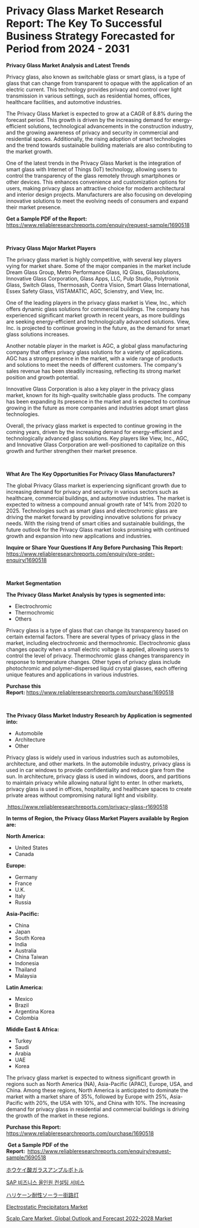 <p><h1>Privacy Glass Market Research Report: The Key To Successful Business Strategy Forecasted for Period from 2024 - 2031</h1></p><p><strong>Privacy Glass Market Analysis and Latest Trends</strong></p>
<p><p>Privacy glass, also known as switchable glass or smart glass, is a type of glass that can change from transparent to opaque with the application of an electric current. This technology provides privacy and control over light transmission in various settings, such as residential homes, offices, healthcare facilities, and automotive industries.</p><p>The Privacy Glass Market is expected to grow at a CAGR of 8.8% during the forecast period. This growth is driven by the increasing demand for energy-efficient solutions, technological advancements in the construction industry, and the growing awareness of privacy and security in commercial and residential spaces. Additionally, the rising adoption of smart technologies and the trend towards sustainable building materials are also contributing to the market growth.</p><p>One of the latest trends in the Privacy Glass Market is the integration of smart glass with Internet of Things (IoT) technology, allowing users to control the transparency of the glass remotely through smartphones or other devices. This enhances convenience and customization options for users, making privacy glass an attractive choice for modern architectural and interior design projects. Manufacturers are also focusing on developing innovative solutions to meet the evolving needs of consumers and expand their market presence.</p></p>
<p><strong>Get a Sample PDF of the Report:&nbsp;</strong> <a href="https://www.reliableresearchreports.com/enquiry/request-sample/1690518">https://www.reliableresearchreports.com/enquiry/request-sample/1690518</a></p>
<p>&nbsp;</p>
<p><strong>Privacy Glass Major Market Players</strong></p>
<p><p>The privacy glass market is highly competitive, with several key players vying for market share. Some of the major companies in the market include Dream Glass Group, Metro Performance Glass, IQ Glass, Glassolutions, Innovative Glass Corporation, Glass Apps, LLC, Pulp Studio, Polytronix Glass, Switch Glass, Thermosash, Contra Vision, Smart Glass International, Essex Safety Glass, VISTAMATIC, AGC, Scienstry, and View, Inc.</p><p>One of the leading players in the privacy glass market is View, Inc., which offers dynamic glass solutions for commercial buildings. The company has experienced significant market growth in recent years, as more buildings are seeking energy-efficient and technologically advanced solutions. View, Inc. is projected to continue growing in the future, as the demand for smart glass solutions increases.</p><p>Another notable player in the market is AGC, a global glass manufacturing company that offers privacy glass solutions for a variety of applications. AGC has a strong presence in the market, with a wide range of products and solutions to meet the needs of different customers. The company's sales revenue has been steadily increasing, reflecting its strong market position and growth potential.</p><p>Innovative Glass Corporation is also a key player in the privacy glass market, known for its high-quality switchable glass products. The company has been expanding its presence in the market and is expected to continue growing in the future as more companies and industries adopt smart glass technologies.</p><p>Overall, the privacy glass market is expected to continue growing in the coming years, driven by the increasing demand for energy-efficient and technologically advanced glass solutions. Key players like View, Inc., AGC, and Innovative Glass Corporation are well-positioned to capitalize on this growth and further strengthen their market presence.</p></p>
<p>&nbsp;</p>
<p><strong>What Are The Key Opportunities For Privacy Glass Manufacturers?</strong></p>
<p><p>The global Privacy Glass market is experiencing significant growth due to increasing demand for privacy and security in various sectors such as healthcare, commercial buildings, and automotive industries. The market is expected to witness a compound annual growth rate of 14% from 2020 to 2025. Technologies such as smart glass and electrochromic glass are driving the market forward by providing innovative solutions for privacy needs. With the rising trend of smart cities and sustainable buildings, the future outlook for the Privacy Glass market looks promising with continued growth and expansion into new applications and industries.</p></p>
<p><strong>Inquire or Share Your Questions If Any Before Purchasing This Report:</strong> <a href="https://www.reliableresearchreports.com/enquiry/pre-order-enquiry/1690518">https://www.reliableresearchreports.com/enquiry/pre-order-enquiry/1690518</a></p>
<p>&nbsp;</p>
<p><strong>Market Segmentation</strong></p>
<p><strong>The Privacy Glass Market Analysis by types is segmented into:</strong></p>
<p><ul><li>Electrochromic</li><li>Thermochromic</li><li>Others</li></ul></p>
<p><p>Privacy glass is a type of glass that can change its transparency based on certain external factors. There are several types of privacy glass in the market, including electrochromic and thermochromic. Electrochromic glass changes opacity when a small electric voltage is applied, allowing users to control the level of privacy. Thermochromic glass changes transparency in response to temperature changes. Other types of privacy glass include photochromic and polymer-dispersed liquid crystal glasses, each offering unique features and applications in various industries.</p></p>
<p><strong>Purchase this Report:&nbsp;</strong><a href="https://www.reliableresearchreports.com/purchase/1690518">https://www.reliableresearchreports.com/purchase/1690518</a></p>
<p>&nbsp;</p>
<p><strong>The Privacy Glass Market Industry Research by Application is segmented into:</strong></p>
<p><ul><li>Automobile</li><li>Architecture</li><li>Other</li></ul></p>
<p><p>Privacy glass is widely used in various industries such as automobiles, architecture, and other markets. In the automobile industry, privacy glass is used in car windows to provide confidentiality and reduce glare from the sun. In architecture, privacy glass is used in windows, doors, and partitions to maintain privacy while allowing natural light to enter. In other markets, privacy glass is used in offices, hospitality, and healthcare spaces to create private areas without compromising natural light and visibility.</p></p>
<p><a href="https://www.reliableresearchreports.com/privacy-glass-r1690518">&nbsp;https://www.reliableresearchreports.com/privacy-glass-r1690518</a></p>
<p><strong>In terms of Region, the Privacy Glass Market Players available by Region are:</strong></p>
<p>
    <p> <strong> North America: </strong>
        <ul>
            <li>United States</li>
            <li>Canada</li>
        </ul>
        </p> 
    <p> <strong> Europe: </strong>
        <ul>
            <li>Germany</li>
            <li>France</li>
            <li>U.K.</li>
            <li>Italy</li>
            <li>Russia</li>
        </ul>
        </p> 
    <p> <strong> Asia-Pacific: </strong>
        <ul>
            <li>China</li>
            <li>Japan</li>
            <li>South Korea</li>
            <li>India</li>
            <li>Australia</li>
            <li>China Taiwan</li>
            <li>Indonesia</li>
            <li>Thailand</li>
            <li>Malaysia</li>
        </ul>
        </p> 
    <p> <strong> Latin America: </strong>
        <ul>
            <li>Mexico</li>
            <li>Brazil</li>
            <li>Argentina Korea</li>
            <li>Colombia</li>
        </ul>
        </p> 
    <p> <strong> Middle East & Africa: </strong>
        <ul>
            <li>Turkey</li>
            <li>Saudi</li>
            <li>Arabia</li>
            <li>UAE</li>
            <li>Korea</li>
        </ul>
    </p>
    </p>
<p><p>The privacy glass market is expected to witness significant growth in regions such as North America (NA), Asia-Pacific (APAC), Europe, USA, and China. Among these regions, North America is anticipated to dominate the market with a market share of 35%, followed by Europe with 25%, Asia-Pacific with 20%, the USA with 10%, and China with 10%. The increasing demand for privacy glass in residential and commercial buildings is driving the growth of the market in these regions.</p></p>
<p><strong>Purchase this Report: </strong><a href="https://www.reliableresearchreports.com/purchase/1690518">https://www.reliableresearchreports.com/purchase/1690518</a></p>
<p>&nbsp;<strong>Get a Sample PDF of the Report:&nbsp;&nbsp;</strong><a href="https://www.reliableresearchreports.com/enquiry/request-sample/1690518">https://www.reliableresearchreports.com/enquiry/request-sample/1690518</a></p>
<p><strong></strong></p>
<p><p><a href="https://medium.com/@christiandickens2005/%E3%83%9B%E3%83%AD%E3%82%B7%E3%83%AA%E3%82%B1%E3%83%BC%E3%83%88%E3%82%AC%E3%83%A9%E3%82%B9%E3%82%A2%E3%83%B3%E3%83%97%E3%83%AB%E3%83%9C%E3%83%88%E3%83%AB%E5%B8%82%E5%A0%B4-2031%E5%B9%B4%E3%81%BE%E3%81%A7%E3%81%AE%E3%83%88%E3%83%AC%E3%83%B3%E3%83%89-%E4%BA%88%E6%B8%AC-%E7%AB%B6%E4%BA%89%E5%88%86%E6%9E%90-fff03b4b7bca">ホウケイ酸ガラスアンプルボトル</a></p><p><a href="https://medium.com/@elod.85/2024-2031-%EA%B8%B0%EA%B0%84-%EB%8F%99%EC%95%88-%EC%98%88%EC%B8%A1%EB%90%9C-sap-%EB%B9%84%EC%A6%88%EB%8B%88%EC%8A%A4-%EC%98%AC%EC%9D%B8%EC%9B%90-%EC%BB%A8%EC%84%A4%ED%8C%85-%EC%84%9C%EB%B9%84%EC%8A%A4-%EC%8B%9C%EC%9E%A5-%EB%8F%99%ED%96%A5-%EB%B0%8F-%EC%8B%9C%EC%9E%A5-%EB%B6%84%EC%84%9D-f77cdd71d222">SAP 비즈니스 올인원 컨설팅 서비스</a></p><p><a href="https://medium.com/@mookiesville/%E3%83%8F%E3%83%AA%E3%82%B1%E3%83%BC%E3%83%B3%E3%81%AB%E5%BC%B7%E3%81%84%E3%82%BD%E3%83%BC%E3%83%A9%E3%83%BC%E3%82%B9%E3%83%88%E3%83%AA%E3%83%BC%E3%83%88%E3%83%A9%E3%82%A4%E3%83%88%E5%B8%82%E5%A0%B4%E3%81%AF-%E5%B8%82%E5%A0%B4%E3%82%B7%E3%82%A7%E3%82%A2-%E5%B8%82%E5%A0%B4%E3%83%88%E3%83%AC%E3%83%B3%E3%83%89-%E5%B8%82%E5%A0%B4%E6%88%90%E9%95%B7%E3%81%AB%E9%96%A2%E3%81%99%E3%82%8B%E6%83%85%E5%A0%B1%E3%82%92%E6%8F%90%E4%BE%9B%E3%81%97%E3%81%BE%E3%81%99-94ade215f4f5">ハリケーン耐性ソーラー街路灯</a></p><p><a href="https://www.linkedin.com/pulse/electrostatic-precipitators-market-analysis-sze-forecasted-period-dfrdf">Electrostatic Precipitators Market</a></p><p><a href="https://www.linkedin.com/pulse/scalp-care-market-global-outlook-forecast-2022-2028nbspmarket-fp4ye">Scalp Care Market, Global Outlook and Forecast 2022-2028 Market</a></p></p>